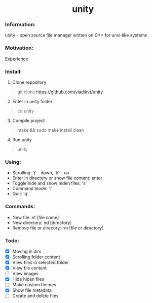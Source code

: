 <h1 align="center">unity</h1>

### Information:
unity - open source file manager written on C++ for unix-like systems

### Motivation:
Experience

### Install:
1. Clone repository 
  > git clone https://github.com/vladikvt/unity
2. Enter in unity folder 
  > cd unity
3. Compile project 
  > make && sudo make install clean
4. Run unity
  > unity

### Using:
- Scrolling: 'j' - down, 'k' - up
- Enter in directory or show file content: enter
- Toggle hide and show hiden files: 's'
- Command mode: ':'
- Quit: 'q'

### Commands:
- New file: nf [file name]
- New directory: nd [directory]
- Remove file or direcory: rm [file or directory]

### Todo:
- [x] Moving in dirs
- [x] Scrolling folder content
- [x] View files in selected folder
- [x] View file content
- [ ] View images
- [x] Hide hiden files
- [ ] Make custom themes
- [x] Show file metadata
- [ ] Create and delete files
